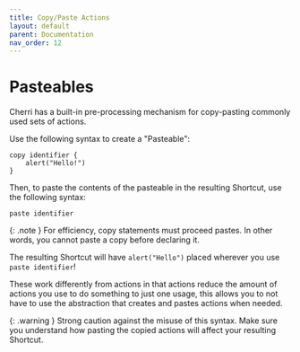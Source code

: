 ```yaml
---
title: Copy/Paste Actions
layout: default
parent: Documentation
nav_order: 12
---
```



# Pasteables

Cherri has a built-in pre-processing mechanism for copy-pasting commonly used sets of actions.

Use the following syntax to create a "Pasteable":

```
copy identifier {
    alert("Hello!")
}
```

Then, to paste the contents of the pasteable in the resulting Shortcut, use the following syntax:

```
paste identifier
```

{: .note }
For efficiency, copy statements must proceed pastes. In other words, you cannot paste a copy before declaring it.


The resulting Shortcut will have `alert("Hello")` placed wherever you use `paste identifier`!

These work differently from actions in that actions reduce the amount of actions you use to do something to just one usage, this allows you to not have to use the abstraction that creates and pastes actions when needed.

{: .warning }
Strong caution against the misuse of this syntax. Make sure you understand how pasting the copied actions will affect your resulting Shortcut.
